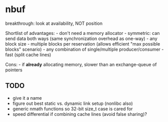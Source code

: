 # nbuf

breakthrough: look at availability, NOT position

Shortlist of advantages:
	- don't need a memory allocator
	- symmetric: can send data both ways (same synchronization overhead as one-way)
	- any block size
	- multiple blocks per reservation (allows efficient "max possible blocks" scenario)
	- any combination of single/multiple producer/consumer
	- fast (split cache lines)

Cons:
	- if **already** allocating memory, slower than an exchange-queue of pointers

## TODO

- give it a name
- figure out best static vs. dynamic link setup (nonlibc also)
- generic nmath functions so 32-bit size_t case is cared for
- speed differential if combining cache lines (avoid false sharing)?
